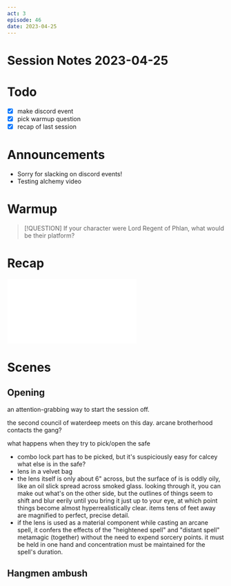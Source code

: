 ```yaml
---
act: 3
episode: 46
date: 2023-04-25
---
```

# Session Notes 2023-04-25
# Todo
- [x] make discord event
- [x] pick warmup question
- [x] recap of last session
# Announcements
- Sorry for slacking on discord events!
- Testing alchemy video
# Warmup
> [!QUESTION] If your character were Lord Regent of Phlan, what would be their platform?
# Recap
![a3e45](../logbook/act-iii/a3e45.md)
# Scenes
## Opening
an attention-grabbing way to start the session off.

the second council of waterdeep meets on this day.
arcane brotherhood contacts the gang?

what happens when they try to pick/open the safe
- combo lock part has to be picked, but it's suspiciously easy for calcey
what else is in the safe?
- lens in a velvet bag
- the lens itself is only about 6" across, but the surface of is is oddly oily, like an oil slick spread across smoked glass. looking through it, you can make out what's on the other side, but the outlines of things seem to shift and blur eerily until you bring it just up to your eye, at which point things become almost hyperrealistically clear. items tens of feet away are magnified to perfect, precise detail.
- if the lens is used as a material component while casting an arcane spell, it confers the effects of the "heightened spell" and "distant spell" metamagic (together) without the need to expend sorcery points. it must be held in one hand and concentration must be maintained for the spell's duration.

## Hangmen ambush

